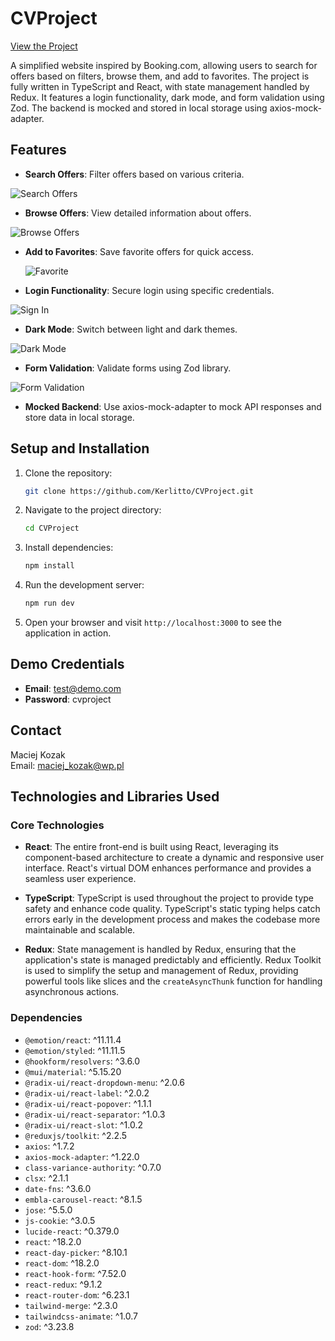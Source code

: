 # CVProject
[View the Project](https://cv-project-ruby.vercel.app/)

A simplified website inspired by Booking.com, allowing users to search for offers based on filters, browse them, and add to favorites. The project is fully written in TypeScript and React, with state management handled by Redux. It features a login functionality, dark mode, and form validation using Zod. The backend is mocked and stored in local storage using axios-mock-adapter.

## Features

- **Search Offers**: Filter offers based on various criteria.
  
 ![Search Offers](./search.gif)
  
- **Browse Offers**: View detailed information about offers.

 ![Browse Offers](./browsesmall.jpg)
  
- **Add to Favorites**: Save favorite offers for quick access.
  
  ![Favorite](./favorite.gif)
  
- **Login Functionality**: Secure login using specific credentials.

 ![Sign In](./signin.gif)
  
- **Dark Mode**: Switch between light and dark themes.

 ![Dark Mode](./darkmode.gif)

- **Form Validation**: Validate forms using Zod library.

 ![Form Validation](./zod.gif)

- **Mocked Backend**: Use axios-mock-adapter to mock API responses and store data in local storage.

## Setup and Installation

1. Clone the repository:

   ```bash
   git clone https://github.com/Kerlitto/CVProject.git
   ```

2. Navigate to the project directory:

   ```bash
   cd CVProject
   ```

3. Install dependencies:

   ```bash
   npm install
   ```

4. Run the development server:

   ```bash
   npm run dev
   ```

5. Open your browser and visit `http://localhost:3000` to see the application in action.

## Demo Credentials

- **Email**: test@demo.com
- **Password**: cvproject

## Contact

Maciej Kozak  
Email: maciej_kozak@wp.pl

## Technologies and Libraries Used

### Core Technologies

- **React**: The entire front-end is built using React, leveraging its component-based architecture to create a dynamic and responsive user interface. React's virtual DOM enhances performance and provides a seamless user experience.
- **TypeScript**: TypeScript is used throughout the project to provide type safety and enhance code quality. TypeScript's static typing helps catch errors early in the development process and makes the codebase more maintainable and scalable.

- **Redux**: State management is handled by Redux, ensuring that the application's state is managed predictably and efficiently. Redux Toolkit is used to simplify the setup and management of Redux, providing powerful tools like slices and the `createAsyncThunk` function for handling asynchronous actions.

### Dependencies

- `@emotion/react`: ^11.11.4
- `@emotion/styled`: ^11.11.5
- `@hookform/resolvers`: ^3.6.0
- `@mui/material`: ^5.15.20
- `@radix-ui/react-dropdown-menu`: ^2.0.6
- `@radix-ui/react-label`: ^2.0.2
- `@radix-ui/react-popover`: ^1.1.1
- `@radix-ui/react-separator`: ^1.0.3
- `@radix-ui/react-slot`: ^1.0.2
- `@reduxjs/toolkit`: ^2.2.5
- `axios`: ^1.7.2
- `axios-mock-adapter`: ^1.22.0
- `class-variance-authority`: ^0.7.0
- `clsx`: ^2.1.1
- `date-fns`: ^3.6.0
- `embla-carousel-react`: ^8.1.5
- `jose`: ^5.5.0
- `js-cookie`: ^3.0.5
- `lucide-react`: ^0.379.0
- `react`: ^18.2.0
- `react-day-picker`: ^8.10.1
- `react-dom`: ^18.2.0
- `react-hook-form`: ^7.52.0
- `react-redux`: ^9.1.2
- `react-router-dom`: ^6.23.1
- `tailwind-merge`: ^2.3.0
- `tailwindcss-animate`: ^1.0.7
- `zod`: ^3.23.8
